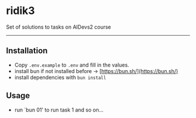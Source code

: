 # ridik3

Set of solutions to tasks on AIDevs2 course

---

## Installation

- Copy `.env.example` to `.env` and fill in the values.
- install bun if not installed before -> [https://bun.sh/](https://bun.sh/)
- install dependencies with `bun install`

## Usage

- run `bun 01' to run task 1 and so on...

